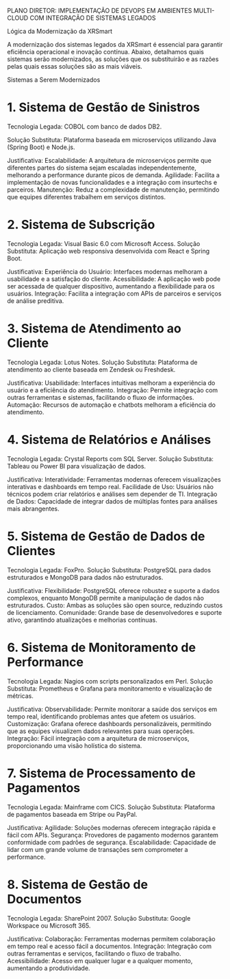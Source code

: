 PLANO DIRETOR: IMPLEMENTAÇÃO DE DEVOPS EM AMBIENTES MULTI-CLOUD COM INTEGRAÇÃO DE SISTEMAS LEGADOS

Lógica da Modernização da XRSmart

A modernização dos sistemas legados da XRSmart é essencial para garantir eficiência operacional e inovação contínua. Abaixo, detalhamos quais sistemas serão modernizados, as soluções que os substituirão e as razões pelas quais essas soluções são as mais viáveis.

Sistemas a Serem Modernizados

# 1. Sistema de Gestão de Sinistros
Tecnologia Legada: COBOL com banco de dados DB2.

Solução Substituta: Plataforma baseada em microserviços utilizando Java (Spring Boot) e Node.js.

Justificativa:
Escalabilidade: A arquitetura de microserviços permite que diferentes partes do sistema sejam escaladas independentemente, melhorando a performance durante picos de demanda.
Agilidade: Facilita a implementação de novas funcionalidades e a integração com insurtechs e parceiros.
Manutenção: Reduz a complexidade de manutenção, permitindo que equipes diferentes trabalhem em serviços distintos.

# 2. Sistema de Subscrição
Tecnologia Legada: Visual Basic 6.0 com Microsoft Access.
Solução Substituta: Aplicação web responsiva desenvolvida com React e Spring Boot.

Justificativa:
Experiência do Usuário: Interfaces modernas melhoram a usabilidade e a satisfação do cliente.
Acessibilidade: A aplicação web pode ser acessada de qualquer dispositivo, aumentando a flexibilidade para os usuários.
Integração: Facilita a integração com APIs de parceiros e serviços de análise preditiva.

# 3. Sistema de Atendimento ao Cliente
Tecnologia Legada: Lotus Notes.
Solução Substituta: Plataforma de atendimento ao cliente baseada em Zendesk ou Freshdesk.

Justificativa:
Usabilidade: Interfaces intuitivas melhoram a experiência do usuário e a eficiência do atendimento.
Integração: Permite integração com outras ferramentas e sistemas, facilitando o fluxo de informações.
Automação: Recursos de automação e chatbots melhoram a eficiência do atendimento.

# 4. Sistema de Relatórios e Análises
Tecnologia Legada: Crystal Reports com SQL Server.
Solução Substituta: Tableau ou Power BI para visualização de dados.

Justificativa:
Interatividade: Ferramentas modernas oferecem visualizações interativas e dashboards em tempo real.
Facilidade de Uso: Usuários não técnicos podem criar relatórios e análises sem depender de TI.
Integração de Dados: Capacidade de integrar dados de múltiplas fontes para análises mais abrangentes.

# 5. Sistema de Gestão de Dados de Clientes
Tecnologia Legada: FoxPro.
Solução Substituta: PostgreSQL para dados estruturados e MongoDB para dados não estruturados.

Justificativa:
Flexibilidade: PostgreSQL oferece robustez e suporte a dados complexos, enquanto MongoDB permite a manipulação de dados não estruturados.
Custo: Ambas as soluções são open source, reduzindo custos de licenciamento.
Comunidade: Grande base de desenvolvedores e suporte ativo, garantindo atualizações e melhorias contínuas.

# 6. Sistema de Monitoramento de Performance
Tecnologia Legada: Nagios com scripts personalizados em Perl.
Solução Substituta: Prometheus e Grafana para monitoramento e visualização de métricas.

Justificativa:
Observabilidade: Permite monitorar a saúde dos serviços em tempo real, identificando problemas antes que afetem os usuários.
Customização: Grafana oferece dashboards personalizáveis, permitindo que as equipes visualizem dados relevantes para suas operações.
Integração: Fácil integração com a arquitetura de microserviços, proporcionando uma visão holística do sistema.

# 7. Sistema de Processamento de Pagamentos
Tecnologia Legada: Mainframe com CICS.
Solução Substituta: Plataforma de pagamentos baseada em Stripe ou PayPal.

Justificativa:
Agilidade: Soluções modernas oferecem integração rápida e fácil com APIs.
Segurança: Provedores de pagamento modernos garantem conformidade com padrões de segurança.
Escalabilidade: Capacidade de lidar com um grande volume de transações sem comprometer a performance.

# 8. Sistema de Gestão de Documentos
Tecnologia Legada: SharePoint 2007.
Solução Substituta: Google Workspace ou Microsoft 365.

Justificativa:
Colaboração: Ferramentas modernas permitem colaboração em tempo real e acesso fácil a documentos.
Integração: Integração com outras ferramentas e serviços, facilitando o fluxo de trabalho.
Acessibilidade: Acesso em qualquer lugar e a qualquer momento, aumentando a produtividade.
